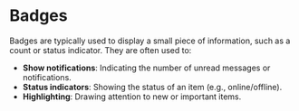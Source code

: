 # Badges

Badges are typically used to display a small piece of information, such as a count or status indicator. They are often used to:

- **Show notifications**: Indicating the number of unread messages or notifications.
- **Status indicators**: Showing the status of an item (e.g., online/offline).
- **Highlighting**: Drawing attention to new or important items.
